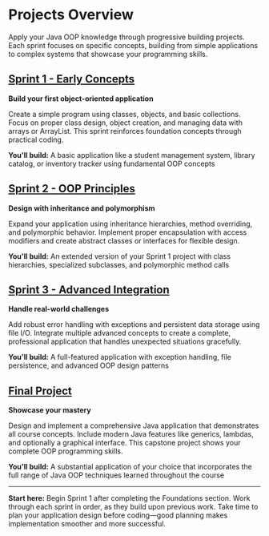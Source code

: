 # Projects Overview

Apply your Java OOP knowledge through progressive building projects. Each sprint focuses on specific concepts, building from simple applications to complex systems that showcase your programming skills.

## [Sprint 1 - Early Concepts](./sprint-1.md)

**Build your first object-oriented application**

Create a simple program using classes, objects, and basic collections. Focus on proper class design, object creation, and managing data with arrays or ArrayList. This sprint reinforces foundation concepts through practical coding.

**You'll build:** A basic application like a student management system, library catalog, or inventory tracker using fundamental OOP concepts

## [Sprint 2 - OOP Principles](./sprint-2.md)

**Design with inheritance and polymorphism**

Expand your application using inheritance hierarchies, method overriding, and polymorphic behavior. Implement proper encapsulation with access modifiers and create abstract classes or interfaces for flexible design.

**You'll build:** An extended version of your Sprint 1 project with class hierarchies, specialized subclasses, and polymorphic method calls

## [Sprint 3 - Advanced Integration](./sprint-3.md)

**Handle real-world challenges**

Add robust error handling with exceptions and persistent data storage using file I/O. Integrate multiple advanced concepts to create a complete, professional application that handles unexpected situations gracefully.

**You'll build:** A full-featured application with exception handling, file persistence, and advanced OOP design patterns

## [Final Project](./final-project.md)

**Showcase your mastery**

Design and implement a comprehensive Java application that demonstrates all course concepts. Include modern Java features like generics, lambdas, and optionally a graphical interface. This capstone project shows your complete OOP programming skills.

**You'll build:** A substantial application of your choice that incorporates the full range of Java OOP techniques learned throughout the course

***

**Start here:** Begin Sprint 1 after completing the Foundations section. Work through each sprint in order, as they build upon previous work. Take time to plan your application design before coding—good planning makes implementation smoother and more successful.

